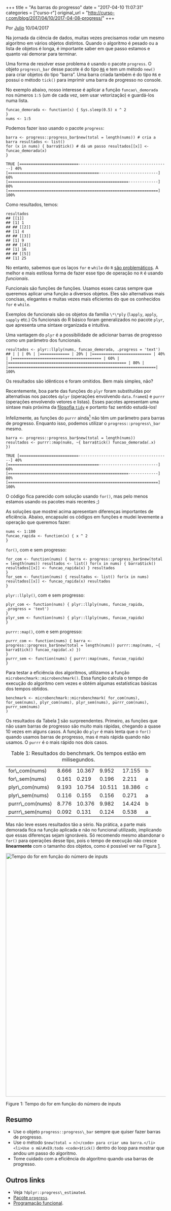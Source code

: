 +++
title = "As barras do progresso"
date = "2017-04-10 11:07:31"
categories = ["curso-r"]
original_url = "http://curso-r.com/blog/2017/04/10/2017-04-08-progress/"
+++

<p class="text-muted text-uppercase mb-small text-right">
Por <a href="http://curso-r.com/author/julio">Julio</a> 10/04/2017
</p>
<p>
Na jornada da ciência de dados, muitas vezes precisamos rodar um mesmo
algoritmo em vários objetos distintos. Quando o algoritmo é pesado ou a
lista de objetos é longa, é importante saber em que passo estamos e
quanto vai demorar para terminar.
</p>
<p>
Uma forma de resolver esse problema é usando o pacote
<code>progress</code>. O objeto <code>progress\_bar</code> desse pacote
é do tipo
<a href="https://cran.r-project.org/web/packages/R6/vignettes/Introduction.html"><code>R6</code></a>
e tem um método <code>new()</code> para criar objetos do tipo “barra”.
Uma barra criada também é do tipo <code>R6</code> e possui o método
<code>tick()</code> para imprimir uma barra de progresso no console.
</p>
<p>
No exemplo abaixo, nosso interesse é aplicar a função
<code>funcao\_demorada</code> nos números <code>1:5</code> (um de cada
vez, sem usar vetorização) e guardá-los numa lista.
</p>
<pre class="r"><code>funcao_demorada &lt;- function(x) { Sys.sleep(0.5) x ^ 2
}
nums &lt;- 1:5</code></pre>
<p>
Podemos fazer isso usando o pacote <code>progress</code>:
</p>
<pre class="r"><code>barra &lt;- progress::progress_bar$new(total = length(nums)) # cria a barra resultados &lt;- list()
for (x in nums) { barra$tick() # d&#xE1; um passo resultados[[x]] &lt;- funcao_demorada(x)
}</code></pre>
<pre><code>TRUE [==========================----------------------------------------] 40%
[========================================--------------------------] 60%
[=====================================================-------------] 80%
[==================================================================] 100% </code></pre>
<p>
Como resultados, temos:
</p>
<pre class="r"><code>resultados
## [[1]]
## [1] 1
## ## [[2]]
## [1] 4
## ## [[3]]
## [1] 9
## ## [[4]]
## [1] 16
## ## [[5]]
## [1] 25</code></pre>
<p>
No entanto, sabemos que os laços <code>for</code> e <code>while</code>
do <code>R</code>
<a href="http://stackoverflow.com/questions/7142767/why-are-loops-slow-in-r">são
problemáticos</a>. A melhor e mais estilosa forma de fazer esse tipo de
operação no <code>R</code> é usando <em>funcionais</em>.
</p>
<p>
Funcionais são funções de funções. Usamos esses caras sempre que
queremos aplicar uma função a diversos objetos. Eles são alternativas
mais concisas, elegantes e muitas vezes mais eficientes do que os
conhecidos <code>for</code> e <code>while</code>.
</p>
<p>
Exemplos de funcionais são os objetos da família <code>\*\*ply</code>
(<code>lapply</code>, <code>apply</code>, <code>sapply</code> etc.) Os
funcionais do R básico foram generalizados no pacote <code>plyr</code>,
que apresenta uma sintaxe organizada e intuitiva.
</p>
<p>
Uma vantagem do <code>plyr</code> é a possibilidade de adicionar barras
de progresso como um parâmetro dos funcionais.
</p>
<pre class="r"><code>resultados &lt;- plyr::llply(nums, funcao_demorada, .progress = &apos;text&apos;)
## | | | 0% | |============= | 20% | |========================== | 40% | |======================================= | 60% | |==================================================== | 80% | |=================================================================| 100%</code></pre>
<p>
Os resultados são idênticos e foram omitidos. Bem mais simples, não?
</p>
<p>
Recentemente, boa parte das funções do <code>plyr</code> foram
substituídas por alternativas nos pacotes <code>dplyr</code> (operações
envolvendo <code>data.frame</code>s) e <code>purrr</code> (operações
envolvendo vetores e listas). Esses pacotes apresentam uma sintaxe mais
próxima da
<a href="http://curso-r.com/blog/2017/02/15/2017-02-16-manifesto-tidy/">filosofia
<code>tidy</code></a> e portanto faz sentido estudá-los!
</p>
<p>
Infelizmente, as funções do <code>purrr</code>
ainda<a href="http://curso-r.com/blog/2017/04/10/2017-04-08-progress/#fn1" class="footnoteRef" id="fnref1"><sup>1</sup></a>
não têm um parâmetro para barras de progresso. Enquanto isso, podemos
utilizar o <code>progress::progress\_bar</code> mesmo.
</p>
<pre class="r"><code>barra &lt;- progress::progress_bar$new(total = length(nums))
resultados &lt;- purrr::map(nums, ~{ barra$tick() funcao_demorada(.x)
})</code></pre>
<pre><code>TRUE [==========================----------------------------------------] 40%
[========================================--------------------------] 60%
[=====================================================-------------] 80%
[==================================================================] 100% </code></pre>
<p>
O código fica parecido com solução usando <code>for()</code>, mas pelo
menos estamos usando os pacotes mais recentes ;)
</p>

<p>
As soluções que mostrei acima apresentam diferenças importantes de
eficiência. Abaixo, encapsulei os códigos em funções e mudei levemente a
operação que queremos fazer:
</p>
<pre class="r"><code>nums &lt;- 1:100
funcao_rapida &lt;- function(x) { x ^ 2
}</code></pre>
<p>
<code>for()</code>, com e sem progresso:
</p>
<pre class="r"><code>for_com &lt;- function(nums) { barra &lt;- progress::progress_bar$new(total = length(nums)) resultados &lt;- list() for(x in nums) { barra$tick() resultados[[x]] &lt;- funcao_rapida(x) } resultados
}
for_sem &lt;- function(nums) { resultados &lt;- list() for(x in nums) resultados[[x]] &lt;- funcao_rapida(x) resultados
}</code></pre>
<p>
<code>plyr::llply()</code>, com e sem progresso:
</p>
<pre class="r"><code>plyr_com &lt;- function(nums) { plyr::llply(nums, funcao_rapida, .progress = &apos;text&apos;)
}
plyr_sem &lt;- function(nums) { plyr::llply(nums, funcao_rapida)
}</code></pre>
<p>
<code>purrr::map()</code>, com e sem progresso:
</p>
<pre class="r"><code>purrr_com &lt;- function(nums) { barra &lt;- progress::progress_bar$new(total = length(nums)) purrr::map(nums, ~{ barra$tick() funcao_rapida(.x) })
}
purrr_sem &lt;- function(nums) { purrr::map(nums, funcao_rapida)
}</code></pre>
<p>
Para testar a eficiência dos algoritmos, utilizamos a função
<code>microbenchmark::microbenchmark()</code>. Essa função calcula o
tempo de execução do algoritmo cem vezes e obtém algumas estatísticas
básicas dos tempos obtidos.
</p>
<pre class="r"><code>benchmark &lt;- microbenchmark::microbenchmark( for_com(nums), for_sem(nums), plyr_com(nums), plyr_sem(nums), purrr_com(nums), purrr_sem(nums)
)</code></pre>
<p>
Os resultados da Tabela
<a href="http://curso-r.com/blog/2017/04/10/2017-04-08-progress/#tab:eficiencia">1</a>
são surpreendentes. Primeiro, as funções que não usam barras de
progresso são muito mais rápidas, chegando a quase 10 vezes em alguns
casos. A função do <code>plyr</code> é mais lenta que o
<code>for()</code> quando usamos barras de progresso, mas é mais rápida
quando não usamos. O <code>purrr</code> é o mais rápido nos dois casos.
</p>
<table>
<caption>
<span id="tab:eficiencia">Table 1: </span>Resultados do benchmark. Os
tempos estão em milisegundos.
</caption>
<thead>
</thead>
<tbody>
<tr class="odd">
<td>
for\_com(nums)
</td>
<td>
8.666
</td>
<td>
10.367
</td>
<td>
9.952
</td>
<td>
17.155
</td>
<td>
b
</td>
</tr>
<tr class="even">
<td>
for\_sem(nums)
</td>
<td>
0.161
</td>
<td>
0.219
</td>
<td>
0.196
</td>
<td>
2.211
</td>
<td>
a
</td>
</tr>
<tr class="odd">
<td>
plyr\_com(nums)
</td>
<td>
9.193
</td>
<td>
10.754
</td>
<td>
10.511
</td>
<td>
18.386
</td>
<td>
c
</td>
</tr>
<tr class="even">
<td>
plyr\_sem(nums)
</td>
<td>
0.116
</td>
<td>
0.155
</td>
<td>
0.156
</td>
<td>
0.271
</td>
<td>
a
</td>
</tr>
<tr class="odd">
<td>
purrr\_com(nums)
</td>
<td>
8.776
</td>
<td>
10.376
</td>
<td>
9.982
</td>
<td>
14.424
</td>
<td>
b
</td>
</tr>
<tr class="even">
<td>
purrr\_sem(nums)
</td>
<td>
0.092
</td>
<td>
0.131
</td>
<td>
0.124
</td>
<td>
0.538
</td>
<td>
a
</td>
</tr>
</tbody>
</table>
<p>
Mas não leve esses resultados tão a sério. Na prática, a parte mais
demorada fica na função aplicada e não no funcional utilizado,
implicando que essas diferenças sejam ignoráveis. Só recomendo mesmo
abandonar o <code>for()</code> para operações desse tipo, pois o tempo
de execução não cresce <strong>linearmente</strong> com o tamanho dos
objetos, como é possível ver na Figura
<a href="http://curso-r.com/blog/2017/04/10/2017-04-08-progress/#fig:for">1</a>.
</p>
<span id="fig:for"></span>
<img src="http://curso-r.com/blog/2017-04-08-progress_files/figure-html/for-1.png" alt="Tempo do for em fun&#xE7;&#xE3;o do n&#xFA;mero de inputs" width="768">
<p class="caption">
Figure 1: Tempo do for em função do número de inputs
</p>

<h2>
Resumo
</h2>
<ul>
<li>
Use o objeto <code>progress::progress\_bar</code> sempre que quiser
fazer barras de progresso.
</li>
<li>
Use o método
<code>$new(total = n)&lt;/code&gt; para criar uma barra.&lt;/li&gt; &lt;li&gt;Use o m&\#xE9;todo &lt;code&gt;$tick()</code>
dentro do loop para mostrar que andou um passo do algoritmo.
</li>
<li>
Tome cuidado com a eficiência do algoritmo quando usa barras de
progresso.
</li>
</ul>
<h2>
Outros links
</h2>
<ul>
<li>
Veja <code>?dplyr::progress\_estimated</code>.
</li>
<li>
<a href="https://github.com/gaborcsardi/progress">Pacote
<code>progress</code></a>.
</li>
<li>
<a href="http://adv-r.had.co.nz/Functional-programming.html">Programação
funcional</a>.
</li>
</ul>

